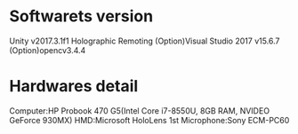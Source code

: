 # Softwarets version
Unity v2017.3.1f1
Holographic Remoting
(Option)Visual Studio 2017 v15.6.7
(Option)opencv3.4.4

# Hardwares detail
Computer:HP Probook 470 G5(Intel Core i7-8550U, 8GB RAM, NVIDEO GeForce 930MX)
HMD:Microsoft HoloLens 1st
Microphone:Sony ECM-PC60
